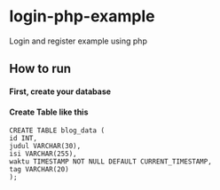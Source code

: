 # login-php-example
Login and register example using php 

## How to run
#### First, create your database

#### Create Table like this
```
CREATE TABLE blog_data (
id INT,
judul VARCHAR(30),
isi VARCHAR(255),
waktu TIMESTAMP NOT NULL DEFAULT CURRENT_TIMESTAMP,
tag VARCHAR(20)
);
```
